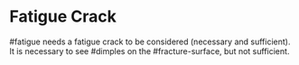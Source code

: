 # Fatigue Crack

#fatigue needs a fatigue crack to be considered (necessary and sufficient).
It is necessary to see #dimples on the #fracture-surface, but not sufficient.